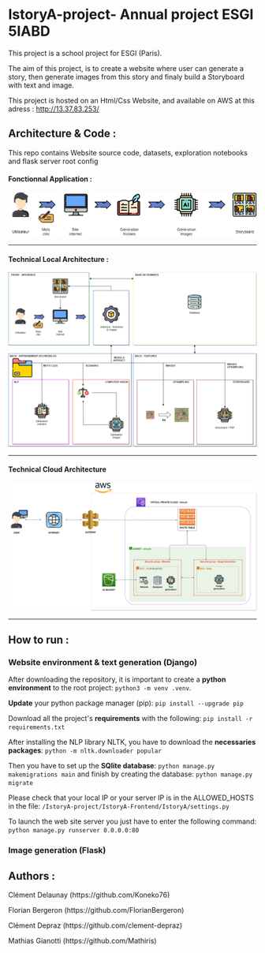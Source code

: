 # IstoryA-project- Annual project ESGI 5IABD
This project is a school project for ESGI (Paris).

The aim of this project, is to create a website where user can generate a story, then generate images from this story and finaly build a Storyboard with text and image.

This project is hosted on an Html/Css Website, and available on AWS at this adress :  http://13.37.83.253/

## Architecture & Code :
This repo contains Website source code, datasets, exploration notebooks and flask server root config 

#### Fonctionnal Application :


![](img/Functional_Scheme.png)
***********************************


#### Technical Local Architecture :


![](img/Technical_Local_Architecture.png)
***********************************


#### Technical Cloud Architecture


![](img/Technical_Cloud_Architecture.png )
***********************************

## How to run :

### Website environment & text generation (Django)

After downloading the repository, it is important to create a **python environment** to the root project: ```python3 -m venv .venv```.

**Update** your python package manager (pip): ```pip install --upgrade pip```

Download all the project's **requirements** with the following: ```pip install -r requirements.txt```

After installing the NLP library NLTK, you have to download the **necessaries packages**: ```python -m nltk.downloader popular```

Then you have to set up the **SQlite database**: ```python manage.py makemigrations main``` and finish by creating the database: ```python manage.py migrate```

Please check that your local IP or your server IP is in the ALLOWED_HOSTS in the file: ```/IstoryA-project/IstoryA-Frontend/IstoryA/settings.py```

To launch the web site server you just have to enter the following command: ```python manage.py runserver 0.0.0.0:80```

### Image generation (Flask)


## Authors : 
<p>Clément Delaunay (https://github.com/Koneko76)</p>
<p>Florian Bergeron (https://github.com/FlorianBergeron)</p>
<p>Clément Depraz (https://github.com/clement-depraz)</p>
<p>Mathias Gianotti (https://github.com/Mathiris)</p>
